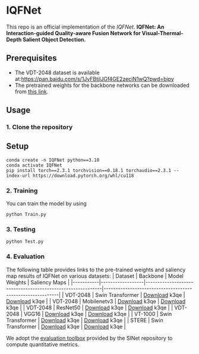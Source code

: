 # IQFNet

This repo is an official implementation of the *IQFNet*.
**IQFNet: An Interaction-guided Quality-aware Fusion Network for Visual-Thermal-Depth Salient Object Detection.**

## Prerequisites
- The VDT-2048 dataset is available at:https://pan.baidu.com/s/1JyFBtjlJGf4GE2zeciN1wQ?pwd=bipy
- The pretrained weights for the backbone networks can be downloaded from [this link](https://example.com).

## Usage

### 1. Clone the repository
## Setup
```
conda create -n IQFNet python==3.10
conda activate IQFNet
pip install torch==2.3.1 torchvision==0.18.1 torchaudio==2.3.1 --index-url https://download.pytorch.org/whl/cu118
```
### 2. Training
You can train the model by using 
```
python Train.py
```

### 3. Testing
```
python Test.py
```

### 4. Evaluation
The following table provides links to the pre-trained weights and saliency map results of IQFNet on various datasets:
| Dataset   | Backbone         | Model Weights                                              | Saliency Maps                                             |
|-----------|------------------|------------------------------------------------------------|-----------------------------------------------------------|
| VDT-2048  | Swin Transformer | [Download](https://pan.baidu.com/s/1Girb29F6WxQzUjNU6jFn7w?pwd=k3qe) k3qe | [Download](https://pan.baidu.com/s/1Girb29F6WxQzUjNU6jFn7w?pwd=k3qe) k3qe |
| VDT-2048  | Mobilenetv3 | [Download](https://pan.baidu.com/s/1Girb29F6WxQzUjNU6jFn7w?pwd=k3qe) k3qe | [Download](https://pan.baidu.com/s/1Girb29F6WxQzUjNU6jFn7w?pwd=k3qe) k3qe |
| VDT-2048  | ResNet50 | [Download](https://pan.baidu.com/s/1Girb29F6WxQzUjNU6jFn7w?pwd=k3qe) k3qe | [Download](https://pan.baidu.com/s/1Girb29F6WxQzUjNU6jFn7w?pwd=k3qe) k3qe |
| VDT-2048  | VGG16 | [Download](https://pan.baidu.com/s/1Girb29F6WxQzUjNU6jFn7w?pwd=k3qe) k3qe | [Download](https://pan.baidu.com/s/1Girb29F6WxQzUjNU6jFn7w?pwd=k3qe) k3qe |
| VT-1000   | Swin Transformer | [Download](https://pan.baidu.com/s/1Girb29F6WxQzUjNU6jFn7w?pwd=k3qe) k3qe | [Download](https://pan.baidu.com/s/1Girb29F6WxQzUjNU6jFn7w?pwd=k3qe) k3qe |
| STERE     | Swin Transformer | [Download](https://pan.baidu.com/s/1Girb29F6WxQzUjNU6jFn7w?pwd=k3qe) k3qe | [Download](https://pan.baidu.com/s/1Girb29F6WxQzUjNU6jFn7w?pwd=k3qe) k3qe |


We adopt the [evaluation toolbox](https://github.com/DengPingFan/SINet) provided by the SINet repository to compute quantitative metrics.

